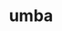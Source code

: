 ---
title: umba
wikipedia: https://en.wikipedia.org/wiki/Bruce_Willis
desc: Opis rzeczy dedykowanych tylko dla 'umba'
linktitle: yeah
---